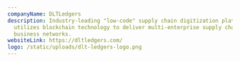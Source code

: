 ```yaml
---
companyName: DLTLedgers
description: Industry-leading "low-code" supply chain digitization platform that
  utilizes blockchain technology to deliver multi-enterprise supply chain
  business networks.
websiteLink: https://dltledgers.com/
logo: /static/uploads/dlt-ledgers-logo.png
---
```

